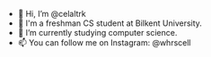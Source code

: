 - 👋 Hi, I’m @celaltrk
- 👀 I'm a freshman CS student at Bilkent University.
- 🌱 I’m currently studying computer science.
- 📫 You can follow me on Instagram: @whrscell
